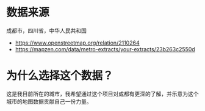 # 数据来源
成都市，四川省，中华人民共和国
* https://www.openstreetmap.org/relation/2110264
* https://mapzen.com/data/metro-extracts/your-extracts/23b263c2550d

# 为什么选择这个数据？
这是我目前所在的城市，我希望通过这个项目对成都有更深的了解，并乐意为这个城市的地图数据贡献自己一份力量。